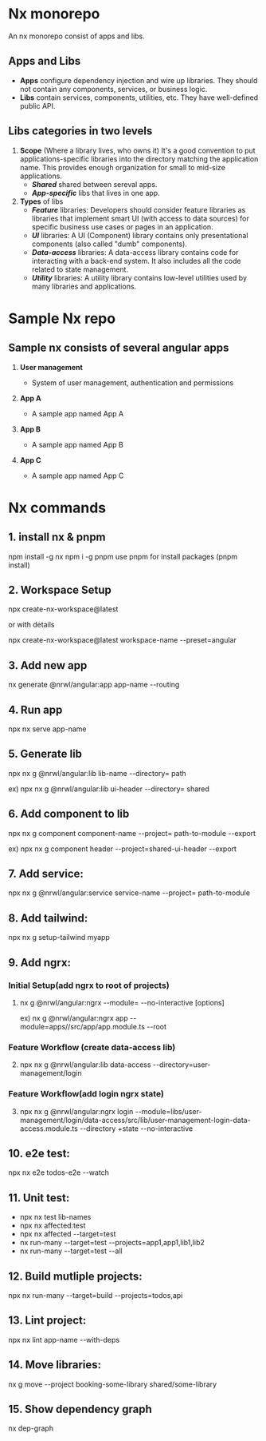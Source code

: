 # Nx monorepo
An nx monorepo consist of apps and libs.
## Apps and Libs
- **Apps** configure dependency injection and wire up libraries. They should not contain any components, services, or business logic.
- **Libs** contain services, components, utilities, etc. They have well-defined public API.

## Libs categories in two levels
1. **Scope** (Where a library lives, who owns it)
It's a good convention to put applications-specific libraries into the directory matching the application name. This provides enough organization for small to mid-size applications.
   - ***Shared*** shared between sereval apps.
   - ***App-specific*** libs that lives in one app.
2. **Types** of libs
   - ***Feature*** libraries:
Developers should consider feature libraries as libraries that implement smart UI (with access to data sources) for specific business use cases or pages in an application.
   - ***UI*** libraries:
A UI (Component) library contains only presentational components (also called "dumb" components).
   - ***Data-access*** libraries:
A data-access library contains code for interacting with a back-end system. It also includes all the code related to state management.
   - ***Utility*** libraries:
A utility library contains low-level utilities used by many libraries and applications.



# Sample Nx repo
## Sample nx consists of several angular apps

1. **User management**
   - System of user management, authentication and permissions

2. **App A**
   - A sample app named App A

3. **App B**
   - A sample app named App B

4. **App C**
   - A sample app named App C

# Nx commands

## 1. install nx & pnpm
npm install -g nx
npm i -g pnpm
  use pnpm for install packages (pnpm install)

## 2. Workspace Setup
npx create-nx-workspace@latest

or with details

npx create-nx-workspace@latest workspace-name --preset=angular

## 3. Add new app
nx generate @nrwl/angular:app app-name --routing

## 4. Run app
npx nx serve app-name

## 5. Generate lib
npx nx g @nrwl/angular:lib lib-name --directory= path

ex) npx nx g @nrwl/angular:lib ui-header --directory= shared

## 6. Add component to lib
npx nx g component component-name --project= path-to-module --export

ex) npx nx g component header --project=shared-ui-header --export

## 7. Add service:
npx nx g @nrwl/angular:service service-name --project= path-to-module

## 8. Add tailwind:
npx nx g setup-tailwind myapp

## 9. Add ngrx:
### Initial Setup(add ngrx to root of projects)
1) nx g @nrwl/angular:ngrx <featurename> --module=<path-to-module> --no-interactive [options]

   ex) nx g @nrwl/angular:ngrx app --module=apps/<appname>/src/app/app.module.ts --root
### Feature Workflow (create data-access lib)
2) npx nx g @nrwl/angular:lib data-access --directory=user-management/login
### Feature Workflow(add login ngrx state)
3) npx nx g @nrwl/angular:ngrx login --module=libs/user-management/login/data-access/src/lib/user-management-login-data-access.module.ts --directory +state --no-interactive 

## 10. e2e test:
npx nx e2e todos-e2e --watch

## 11. Unit test:
- npx nx test lib-names
- npx nx affected:test
- npx nx affected --target=test
- nx run-many --target=test --projects=app1,app1,lib1,lib2
- nx run-many --target=test --all

## 12. Build mutliple projects:
npx nx run-many --target=build --projects=todos,api

## 13. Lint project:
npx nx lint app-name --with-deps

## 14. Move libraries:
nx g move --project booking-some-library shared/some-library

## 15. Show dependency graph
nx dep-graph
